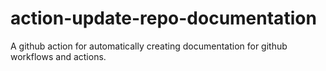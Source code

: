 # action-update-repo-documentation

A github action for automatically creating documentation for github workflows and actions.
